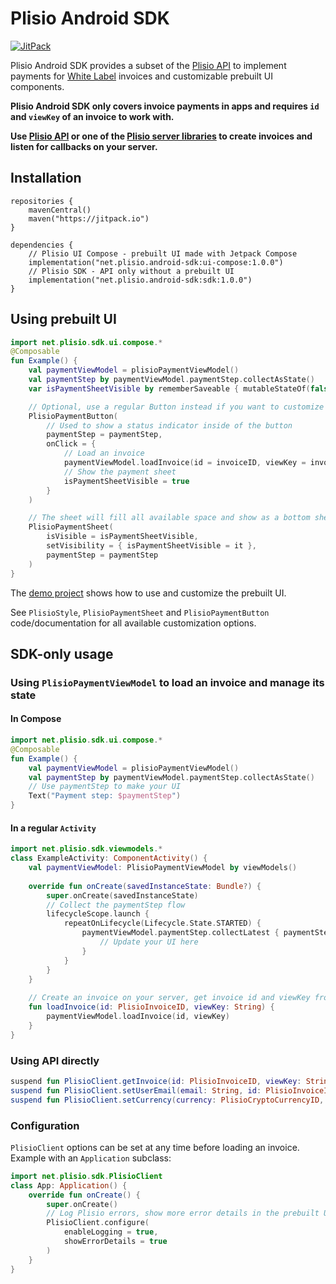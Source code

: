 # Plisio Android SDK

[![JitPack](https://jitpack.io/v/net.plisio/android-sdk.svg)](https://jitpack.io/#net.plisio/android-sdk)

Plisio Android SDK provides a subset of the [Plisio API](https://plisio.net/documentation) to implement payments for [White Label](https://plisio.net/white-label) invoices and customizable prebuilt UI components.

**Plisio Android SDK only covers invoice payments in apps and requires `id` and `viewKey` of an invoice to work with.**

**Use [Plisio API](https://plisio.net/documentation) or one of the [Plisio server libraries](https://plisio.net/integrations) to create invoices and listen for callbacks on your server.**

## Installation

```
repositories {
    mavenCentral()
    maven("https://jitpack.io")
}

dependencies {
    // Plisio UI Compose - prebuilt UI made with Jetpack Compose
    implementation("net.plisio.android-sdk:ui-compose:1.0.0")
    // Plisio SDK - API only without a prebuilt UI
    implementation("net.plisio.android-sdk:sdk:1.0.0")
}
```

## Using prebuilt UI

```kotlin
import net.plisio.sdk.ui.compose.*
@Composable
fun Example() {
    val paymentViewModel = plisioPaymentViewModel()
    val paymentStep by paymentViewModel.paymentStep.collectAsState()
    var isPaymentSheetVisible by rememberSaveable { mutableStateOf(false) }

    // Optional, use a regular Button instead if you want to customize it
    PlisioPaymentButton(
        // Used to show a status indicator inside of the button
        paymentStep = paymentStep,
        onClick = {
            // Load an invoice
            paymentViewModel.loadInvoice(id = invoiceID, viewKey = invoiceViewKey)
            // Show the payment sheet
            isPaymentSheetVisible = true
        }
    )

    // The sheet will fill all available space and show as a bottom sheet or a dialog depending on the screen size
    PlisioPaymentSheet(
        isVisible = isPaymentSheetVisible,
        setVisibility = { isPaymentSheetVisible = it },
        paymentStep = paymentStep
    )
}
```

The [demo project](demo/) shows how to use and customize the prebuilt UI.

See `PlisioStyle`, `PlisioPaymentSheet` and `PlisioPaymentButton` code/documentation for all available customization options.

## SDK-only usage

### Using `PlisioPaymentViewModel` to load an invoice and manage its state

#### In Compose

```kotlin
import net.plisio.sdk.ui.compose.*
@Composable
fun Example() {
    val paymentViewModel = plisioPaymentViewModel()
    val paymentStep by paymentViewModel.paymentStep.collectAsState()
    // Use paymentStep to make your UI
    Text("Payment step: $paymentStep")
}
```

#### In a regular `Activity`

```kotlin
import net.plisio.sdk.viewmodels.*
class ExampleActivity: ComponentActivity() {
    val paymentViewModel: PlisioPaymentViewModel by viewModels()
    
    override fun onCreate(savedInstanceState: Bundle?) {
        super.onCreate(savedInstanceState)
        // Collect the paymentStep flow
        lifecycleScope.launch {
            repeatOnLifecycle(Lifecycle.State.STARTED) {
                paymentViewModel.paymentStep.collectLatest { paymentStep ->
                    // Update your UI here
                }
            }
        }
    }
    
    // Create an invoice on your server, get invoice id and viewKey from your server and pass them to loadInvoice()
    fun loadInvoice(id: PlisioInvoiceID, viewKey: String) {
        paymentViewModel.loadInvoice(id, viewKey)
    }
}
```

### Using API directly

```kotlin
suspend fun PlisioClient.getInvoice(id: PlisioInvoiceID, viewKey: String): Result<PlisioInvoiceDetails>
suspend fun PlisioClient.setUserEmail(email: String, id: PlisioInvoiceID, viewKey: String): Result<PlisioInvoiceDetails>
suspend fun PlisioClient.setCurrency(currency: PlisioCryptoCurrencyID, id: PlisioInvoiceID, viewKey: String): Result<PlisioInvoiceDetails>
```

### Configuration

`PlisioClient` options can be set at any time before loading an invoice. Example with an `Application` subclass:

```kotlin
import net.plisio.sdk.PlisioClient
class App: Application() {
    override fun onCreate() {
        super.onCreate()
        // Log Plisio errors, show more error details in the prebuilt UI
        PlisioClient.configure(
            enableLogging = true,
            showErrorDetails = true
        )
    }
}
```
